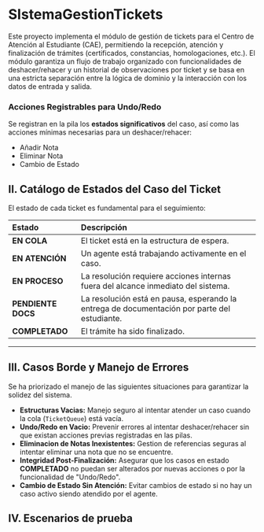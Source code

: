 # SIstemaGestionTickets

Este proyecto implementa el módulo de gestión de tickets para el Centro de Atención al Estudiante (CAE), permitiendo la recepción, atención y finalización de trámites (certificados, constancias, homologaciones, etc.).
El módulo garantiza un flujo de trabajo organizado con funcionalidades de deshacer/rehacer y un historial de observaciones por ticket y se basa en una estricta separación entre la lógica de dominio y la interacción con los datos de entrada y salida. 


### Acciones Registrables para Undo/Redo

Se registran en la pila los **estados significativos** del caso, así como las acciones mínimas necesarias para un deshacer/rehacer:

  * Añadir Nota
  * Eliminar Nota
  * Cambio de Estado

## II. Catálogo de Estados del Caso del Ticket

El estado de cada ticket es fundamental para el seguimiento:

| Estado | Descripción |
| :--- | :--- |
| **EN COLA** | El ticket está en la estructura de espera. |
| **EN ATENCIÓN** | Un agente está trabajando activamente en el caso.|
| **EN PROCESO** | La resolución requiere acciones internas fuera del alcance inmediato del sistema. |
| **PENDIENTE DOCS** | La resolución está en pausa, esperando la entrega de documentación por parte del estudiante. |
| **COMPLETADO** | El trámite ha sido finalizado. |

-----

## III. Casos Borde y Manejo de Errores

Se ha priorizado el manejo de las siguientes situaciones para garantizar la solidez del sistema.

  * **Estructuras Vacias:** Manejo seguro al intentar atender un caso cuando la cola (`TicketQueue`) está vacía.
  * **Undo/Redo en Vacio:** Prevenir errores al intentar deshacer/rehacer sin que existan acciones previas registradas en las pilas.
  * **Eliminacion de Notas Inexistentes:** Gestion de referencias seguras al intentar eliminar una nota que no se encuentre.
  * **Integridad Post-Finalización:** Asegurar que los casos en estado **COMPLETADO** no puedan ser alterados por nuevas acciones o por la funcionalidad de "Undo/Redo".
  * **Cambio de Estado Sin Atención:** Evitar cambios de estado si no hay un caso activo siendo atendido por el agente.

## IV. Escenarios de prueba



